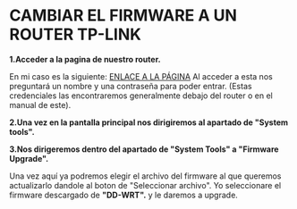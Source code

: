 # CAMBIAR EL FIRMWARE A UN ROUTER TP-LINK

**1.Acceder a la pagina de nuestro router.**

En mi caso es la siguiente:
[ENLACE A LA PÁGINA](/Imagenes/enlace%20router.PNG)
Al acceder a esta nos preguntará un nombre y una contraseña para poder entrar. (Estas credenciales las encontraremos generalmente debajo
del router o en el manual de este).
[]()

**2.Una vez en la pantalla principal nos dirigiremos al apartado de "System tools".**

[]()

**3.Nos dirigeremos dentro del apartado de "System Tools" a "Firmware Upgrade".**

[]()

Una vez aquí ya podremos elegir el archivo del firmware al que queremos actualizarlo dandole al boton de "Seleccionar archivo".
Yo seleccionare el firmware descargado de **"DD-WRT".** y le daremos a upgrade.

[]()
